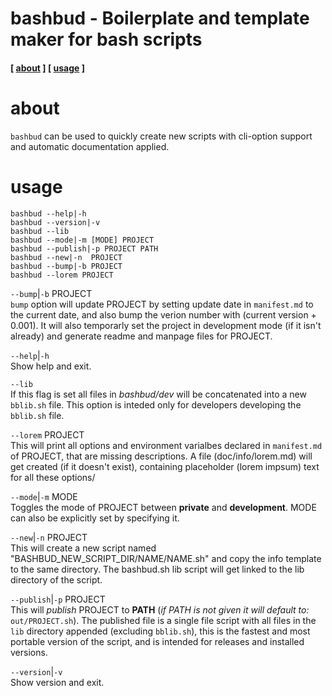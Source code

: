 # **bashbud** - Boilerplate and template maker for bash scripts

#### \[ [about](#about) \] \[ [usage](#usage) \] 

# about
`bashbud` can be used to quickly create new scripts with cli-option support and automatic documentation applied.

# usage

```shell
bashbud --help|-h  
bashbud --version|-v  
bashbud --lib  
bashbud --mode|-m [MODE] PROJECT  
bashbud --publish|-p PROJECT PATH  
bashbud --new|-n  PROJECT  
bashbud --bump|-b PROJECT  
bashbud --lorem PROJECT  

```

`--bump`|`-b` PROJECT  
`bump` option will update PROJECT by setting update date in `manifest.md` to the current date, and also bump the verion number with (current version + 0.001). It will also temporarly set the project in development mode (if it isn't already) and generate readme and manpage files for PROJECT.


`--help`|`-h`   
Show help and exit.


`--lib`   
If this flag is set all files in *bashbud/dev* will be concatenated into a new `bblib.sh` file. This option is inteded only for developers  developing the `bblib.sh` file.


`--lorem` PROJECT  
This will print all options and environment varialbes declared in `manifest.md` of PROJECT, that are missing descriptions. A file (doc/info/lorem.md) will get created (if it doesn't exist), containing placeholder (lorem impsum) text for all these options/


`--mode`|`-m` MODE  
Toggles the mode of PROJECT between **private** and **development**. MODE can also be explicitly set by specifying it.


`--new`|`-n` PROJECT  
This will create a new script named "BASHBUD_NEW_SCRIPT_DIR/NAME/NAME.sh" and copy the info template to the same directory. The bashbud.sh lib script will get linked to the lib directory of the script.


`--publish`|`-p` PROJECT  
This will *publish* PROJECT to **PATH** (*if PATH is not given it will default to:* `out/PROJECT.sh`). The published file is a single file script with all files in the `lib` directory appended (excluding `bblib.sh`), this is the fastest and most portable version of the script, and is intended for releases and installed versions.


`--version`|`-v`   
Show version and exit.


